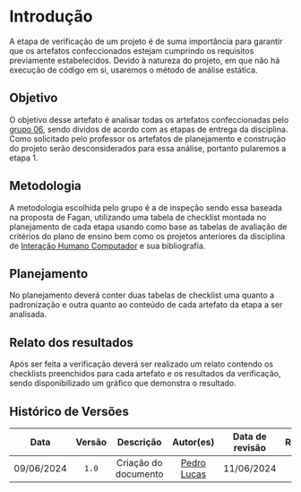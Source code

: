 # Introdução

A etapa de verificação de um projeto é de suma importância para garantir que os artefatos confeccionados estejam cumprindo os requisitos previamente estabelecidos. Devido à natureza do projeto, em que não há execução de código em si, usaremos o método de análise estática.

## Objetivo

O objetivo desse artefato é analisar todas os artefatos confeccionadas pelo [grupo 06](https://interacao-humano-computador.github.io/2024.1-DETRANDF/), sendo dividos de acordo com as etapas de entrega da disciplina. Como solicitado pelo professor os artefatos de planejamento e construção do projeto serão desconsiderados para essa análise, portanto pularemos a etapa 1.

## Metodologia

A metodologia escolhida pelo grupo é a de inspeção sendo essa baseada na proposta de Fagan, utilizando uma tabela de checklist montada no planejamento de cada etapa usando como base as tabelas de avaliação de critérios do plano de ensino bem como os projetos anteriores da disciplina de [Interação Humano Computador](https://github.com/Interacao-Humano-Computador) e sua bibliografia.

## Planejamento

No planejamento deverá conter duas tabelas de checklist uma quanto a padronização e outra quanto ao conteúdo de cada artefato da etapa a ser analisada.

## Relato dos resultados

Após ser feita a verificação deverá ser realizado um relato contendo os checklists preenchidos para cada artefato e os resultados da verificação, sendo disponibilizado um gráfico que demonstra o resultado.

## Histórico de Versões

|    Data    | Versão |      Descrição       |                  Autor(es)                  | Data de revisão | Revisor(es) |
| :--------: | :----: | :------------------: | :-----------------------------------------: | :-------------: | :---------: |
| 09/06/2024 | `1.0`  | Criação do documento | [Pedro Lucas](https://github.com/lucasdray) |     11/06/2024               |  [Joyce Dionizio](https://github.com/joycejdm)            |


